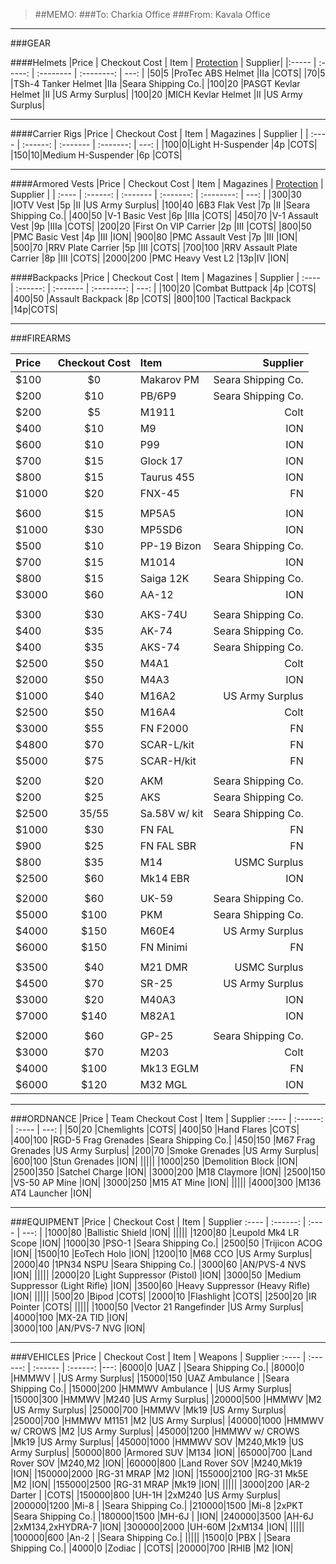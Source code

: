 > ##MEMO:
> ###To: Charkia Office
> ###From: Kavala Office

----------

###GEAR

####Helmets
|Price | Checkout Cost | Item   | [Protection](http://www.safeguardarmor.com/support/body-armor-protection-levels/) | Supplier|
|:----- | :-----:  | :-------- | :--------: | ---: |
|$50	|$5   |ProTec ABS Helmet 	    |IIa 	|COTS|
|$70	|$5   |TSh-4 Tanker Helmet 	    |IIa 	|Seara Shipping Co.|
|$100	|$20   |PASGT Kevlar Helmet	  |II	|US Army Surplus|
|$100	|$20   |MICH Kevlar Helmet	  |II	|US Army Surplus|

***

####Carrier Rigs
|Price | Checkout Cost | Item     | Magazines | Supplier |
| :---- | :------: | :------- | :-------: | ---: |
|$100	|$0|Light H-Suspender  	|4p	|COTS|
|$150	|$10|Medium H-Suspender	  |6p	|COTS|

***

####Armored Vests
|Price | Checkout Cost  | Item | Magazines | [Protection](http://www.safeguardarmor.com/support/body-armor-protection-levels/) | Supplier |
| :---- | :------: | :------- | :-------: | :--------: | ---: |
|$300	  |$30  |IOTV Vest		               	|5p	|II	  |US Army Surplus|
|$100	  |$40  |6B3 Flak Vest		               	|7p	|II	  |Seara Shipping Co.|
|$400	  |$50  |V-1 Basic Vest		          	|6p	|IIIa	|COTS|
|$450 	|$70  |V-1 Assault Vest	         	|9p	|IIIa	|COTS|
|$200   |$20   |First On VIP Carrier       |2p |III   |COTS|
|$800	  |$50  |PMC Basic Vest		        	|4p	|III	|ION|
|$900  |$80  |PMC Assault Vest	        	|7p	|III	|ION|
|$500	  |$70  |RRV Plate Carrier        	|5p	|III  |COTS|
|$700	  |$100  |RRV Assault Plate  Carrier	|8p	|III 	|COTS|
|$2000  |$200 |PMC Heavy Vest L2          |13p|IV   |ION|

####Backpacks
|Price | Checkout Cost    | Item     | Magazines  | Supplier
| :---- | :------: | :------- | :--------: | ---: |
|$100	|$20  |Combat Buttpack     	|4p	|COTS|
|$400	|$50  |Assault Backpack	    |8p	|COTS|
|$800 |$100  |Tactical Backpack    |14p|COTS|

***

###FIREARMS

|Price | Checkout Cost      | Item     | Supplier
| :---- | :------: | :------- | ---: |
|$100   |$0  |Makarov PM   |Seara Shipping Co.|
|$200   |$10  |PB/6P9     |Seara Shipping Co.|
|$200   |$5  |M1911      |Colt|
|$400   |$10  |M9        |ION|
|$600   |$10  |P99        |ION|
|$700   |$15  |Glock 17   |ION|
|$800   |$15  |Taurus 455 |ION|
|$1000  |$20  |FNX-45     |FN|
||||
|$600	  |$15  |MP5A5			|ION|
|$1000   |$30  |MP5SD6     |ION|
|$500   |$10  |PP-19 Bizon  |Seara Shipping Co.|
|$700	  |$15  |M1014			|ION|
|$800   |$15  |Saiga 12K  |Seara Shipping Co.|
|$3000  |$60  |AA-12      |ION|
||||
|$300   |$30  |AKS-74U    |Seara Shipping Co.|
|$400   |$35  |AK-74      |Seara Shipping Co.|
|$400   |$35  |AKS-74     |Seara Shipping Co.|  
|$2500 	|$50  |M4A1			|Colt|
|$2000  |$50  |M4A3     |ION|
|$1000	|$40  |M16A2			|US Army Surplus|
|$2500	|$50  |M16A4			|Colt|
|$3000  |$55  |FN F2000       |FN|
|$4800  |$70  |SCAR-L/kit |FN|
|$5000  |$75  |SCAR-H/kit |FN|
||||
|$200   |$20  |AKM        |Seara Shipping Co.|
|$200   |$25  |AKS        |Seara Shipping Co.|
|$2500   |$35/$55  |Sa.58V w/ kit     |Seara Shipping Co.|
|$1000	|$30  |FN FAL			    |FN|
|$900	  |$25  |FN FAL SBR	  	|FN|
|$800 	|$35  |M14		      	|USMC Surplus|
|$2500  |$60  |Mk14 EBR       |ION|
||||
|$2000  |$60  |UK-59          |Seara Shipping Co.|
|$5000  |$100  |PKM           |Seara Shipping Co.|
|$4000  |$150  |M60E4          |US Army Surplus|
|$6000	|$150  |FN Minimi	  	|FN|
||||
|$3500	|$40  |M21 DMR		|USMC Surplus|
|$4500  |$70  |SR-25      |US Army Surplus|
|$3000	|$20  |M40A3			|ION|
|$7000  |$140 |M82A1      |ION|
||||
|$2000  |$60  |GP-25              |Seara Shipping Co.|
|$3000  |$70 |M203               |Colt|
|$4000  |$100 |Mk13 EGLM          |FN|
|$6000  |$120 |M32 MGL            |ION|

***

###ORDNANCE
|Price | Team Checkout Cost      | Item     | Supplier
:---- | :------: | :---- | ---: |
|$50    |$20   |Chemlights             |COTS|
|$400   |$50  |Hand Flares           |COTS|
|$400   |$100   |RGD-5 Frag Grenades  |Seara Shipping Co.|
|$450   |$150  |M67 Frag Grenades     |US Army Surplus|
|$200   |$70  |Smoke Grenades          |US Army Surplus|
|$600   |$100  |Stun Grenades          |ION|
|||||
|$1000  |$250  |Demolition Block        |ION|
|$2500  |$350  |Satchel Charge        |ION|
|$3000  |$200  |M18 Claymore        |ION|
|$2500  |$150  |VS-50 AP Mine        |ION|
|$3000  |$250  |M15 AT Mine          |ION|
|||||
|$4000	|$300 |M136 AT4 Launcher	|ION|

***

###EQUIPMENT
|Price | Checkout Cost      | Item     | Supplier
:---- | :------: | :---- | ---: |
|$1000  |$80 |Ballistic Shield       |ION|
|||||
|$1200	|$80 |Leupold Mk4 LR Scope	  |ION|
|$1000	|$30 |PSO-1	              	|Seara Shipping Co.|
|$2500	|$50 |Trijicon ACOG	      	|ION|
|$1500	|$10 |EoTech Holo		        |ION|
|$1200	|$10 |M68 CCO	            	|US Army Surplus|
|$2000	|$40 |1PN34 NSPU 	          	|Seara Shipping Co.|
|$3000	|$60 |AN/PVS-4 NVS	        	|ION|
|||||
|$2000  |$20  |Light Suppressor (Pistol)  |ION|
|$3000  |$50  |Medium Suppressor (Light Rifle)  |ION|
|$3500  |$60  |Heavy Suppressor (Heavy Rifle)  |ION|
|||||
|$500  |$20  |Bipod  |COTS|
|$2000  |$10  |Flashlight  |COTS|
|$2500  |$20  |IR Pointer  |COTS|
|||||
|$1000  |$50 |Vector 21 Rangefinder  |US Army Surplus|
|$4000  |$100 |MX-2A TID              |ION|           
|$3000	|$100 |AN/PVS-7 NVG	         	|ION|

***

###VEHICLES
|Price | Checkout Cost      | Item   | Weapons  | Supplier
:---- | :------: | :------ | :------: |---:
|$6000    |$0     |UAZ             |             |Seara Shipping Co.|
|$8000    |$0     |HMMWV             |             |US Army Surplus|
|$15000    |$150     |UAZ Ambulance             |             |Seara Shipping Co.|
|$15000   |$200  |HMMWV Ambulance  |             |US Army Surplus|
|$15000   |$300  |HMMWV            |M240         |US Army Surplus|
|$20000   |$500  |HMMWV            |M2           |US Army Surplus|
|$25000   |$700  |HMMWV            |Mk19         |US Army Surplus|
|$25000   |$700  |HMMWV M1151      |M2           |US Army Surplus|
|$40000   |$1000  |HMMWV w/ CROWS   |M2           |US Army Surplus|
|$45000   |$1200  |HMMWV w/ CROWS   |Mk19         |US Army Surplus|
|$45000   |$1000  |HMMWV SOV        |M240,Mk19    |US Army Surplus|
|$50000   |$800  |Armored SUV      |M134         |ION|
|$65000	  |$700  |Land Rover SOV   |M240,M2		  |ION|
|$60000	  |$800  |Land Rover SOV   |M240,Mk19		|ION|
|$150000  |$2000  |RG-31 MRAP       |M2           |ION|
|$155000  |$2100  |RG-31 Mk5E       |M2           |ION|
|$155000  |$2500  |RG-31 MRAP       |Mk19         |ION|
|||||
|$3000    |$200  |AR-2 Darter      |                     |COTS|
|$150000  |$800  |UH-1H          |2xM240               |US Army Surplus|
|$200000  |$1200  |Mi-8            |            |Seara Shipping Co.|
|$210000  |$1500  |Mi-8            |2xPKT            |Seara Shipping Co.|
|$180000  |$1500  |MH-6J            |                    |ION|
|$240000  |$3500  |AH-6J            |2xM134,2xHYDRA-7    |ION|
|$300000  |$2000  |UH-60M            |2xM134             |ION|
|||||
|$100000  |$600  |An-2           |            |Seara Shipping Co.|
|||||
|$1500    |$0  |PBX           |             |Seara Shipping Co.|
|$4000    |$0  |Zodiac           |             |COTS|
|$20000   |$700  |RHIB             |M2           |ION|
